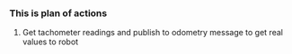 ### This is plan of actions ### 

1. Get tachometer readings and publish to odometry message to get real values to robot 